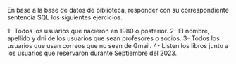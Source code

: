 En base a la base de datos de biblioteca, responder con su correspondiente sentencia SQL
los siguientes ejercicios.

1- Todos los usuarios que nacieron en 1980 o posterior.
2- El nombre, apellido y dni de los usuarios que sean profesores o socios.
3- Todos los usuarios que usan correos que no sean de Gmail.
4- Listen los libros junto a los usuarios que reservaron durante Septiembre del 2023. 
